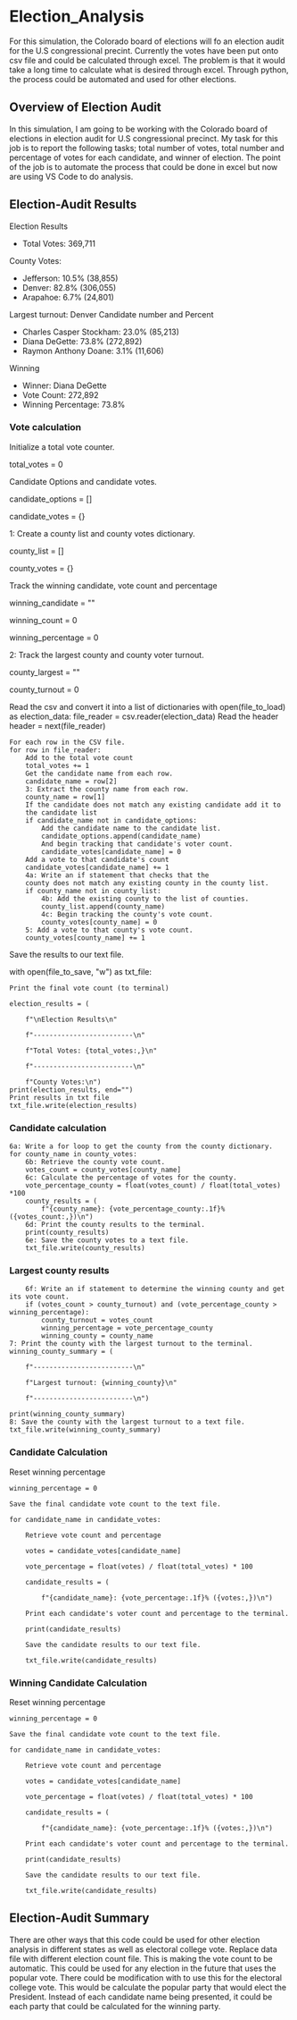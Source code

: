 # Election_Analysis
For this simulation, the Colorado board of elections will fo an election audit for the U.S congressional precint. Currently the votes have been put onto csv file and could be calculated through excel. The problem is that it would take a long time to calculate what is desired through excel. Through python, the process could be automated and used for other elections.


## Overview of Election Audit
In this simulation, I am going to be working with the Colorado board of elections in election audit for U.S congressional precinct. My task for this job is to report the following tasks; total number of votes, total number and percentage of votes for each candidate, and winner of election. The point of the job is to automate the process that could be done in excel but now are using VS Code to do analysis. 

## Election-Audit Results

Election Results
- Total Votes: 369,711

County Votes:
- Jefferson: 10.5% (38,855)
- Denver: 82.8% (306,055)
- Arapahoe: 6.7% (24,801)

Largest turnout: Denver
Candidate number and Percent
- Charles Casper Stockham: 23.0% (85,213)
- Diana DeGette: 73.8% (272,892)
- Raymon Anthony Doane: 3.1% (11,606)

Winning  
- Winner: Diana DeGette
- Vote Count: 272,892
- Winning Percentage: 73.8%

### Vote calculation

Initialize a total vote counter.

total_votes = 0

Candidate Options and candidate votes.

candidate_options = []

candidate_votes = {}

1: Create a county list and county votes dictionary.

county_list = []

county_votes = {}

Track the winning candidate, vote count and percentage

winning_candidate = ""

winning_count = 0

winning_percentage = 0

2: Track the largest county and county voter turnout.

county_largest = ""

county_turnout = 0

Read the csv and convert it into a list of dictionaries
with open(file_to_load) as election_data:
    file_reader = csv.reader(election_data)
    Read the header
    header = next(file_reader)

    For each row in the CSV file.
    for row in file_reader:
        Add to the total vote count
        total_votes += 1
        Get the candidate name from each row.
        candidate_name = row[2]
        3: Extract the county name from each row.
        county_name = row[1]
        If the candidate does not match any existing candidate add it to
        the candidate list
        if candidate_name not in candidate_options:
            Add the candidate name to the candidate list.
            candidate_options.append(candidate_name)
            And begin tracking that candidate's voter count.
            candidate_votes[candidate_name] = 0
        Add a vote to that candidate's count
        candidate_votes[candidate_name] += 1
        4a: Write an if statement that checks that the
        county does not match any existing county in the county list.
        if county_name not in county_list:
            4b: Add the existing county to the list of counties.
            county_list.append(county_name)
            4c: Begin tracking the county's vote count.
            county_votes[county_name] = 0
        5: Add a vote to that county's vote count.
        county_votes[county_name] += 1
Save the results to our text file.

with open(file_to_save, "w") as txt_file:

    Print the final vote count (to terminal)
    
    election_results = (
    
        f"\nElection Results\n"
        
        f"-------------------------\n"
        
        f"Total Votes: {total_votes:,}\n"
        
        f"-------------------------\n"
        
        f"County Votes:\n")
    print(election_results, end="")
    Print results in txt file
    txt_file.write(election_results)
    
### Candidate calculation
    6a: Write a for loop to get the county from the county dictionary.
    for county_name in county_votes:
        6b: Retrieve the county vote count.
        votes_count = county_votes[county_name]
        6c: Calculate the percentage of votes for the county.
        vote_percentage_county = float(votes_count) / float(total_votes) *100
        county_results = (
            f"{county_name}: {vote_percentage_county:.1f}% ({votes_count:,})\n")
        6d: Print the county results to the terminal.
        print(county_results)
        6e: Save the county votes to a text file.
        txt_file.write(county_results)
        
### Largest county results
        6f: Write an if statement to determine the winning county and get its vote count.
        if (votes_count > county_turnout) and (vote_percentage_county > winning_percentage):
            county_turnout = votes_count
            winning_percentage = vote_percentage_county
            winning_county = county_name
    7: Print the county with the largest turnout to the terminal.
    winning_county_summary = (
    
        f"-------------------------\n"
        
        f"Largest turnout: {winning_county}\n"
        
        f"-------------------------\n")
        
    print(winning_county_summary)
    8: Save the county with the largest turnout to a text file.
    txt_file.write(winning_county_summary)
    
### Candidate Calculation

Reset winning percentage

    winning_percentage = 0
    
    Save the final candidate vote count to the text file.
    
    for candidate_name in candidate_votes:
    
        Retrieve vote count and percentage
        
        votes = candidate_votes[candidate_name]
        
        vote_percentage = float(votes) / float(total_votes) * 100
        
        candidate_results = (
        
            f"{candidate_name}: {vote_percentage:.1f}% ({votes:,})\n")
            
        Print each candidate's voter count and percentage to the terminal.
        
        print(candidate_results)
        
        Save the candidate results to our text file.
        
        txt_file.write(candidate_results)
        
### Winning Candidate Calculation

Reset winning percentage

    winning_percentage = 0
    
    Save the final candidate vote count to the text file.
    
    for candidate_name in candidate_votes:
    
        Retrieve vote count and percentage
        
        votes = candidate_votes[candidate_name]
        
        vote_percentage = float(votes) / float(total_votes) * 100
        
        candidate_results = (
        
            f"{candidate_name}: {vote_percentage:.1f}% ({votes:,})\n")
            
        Print each candidate's voter count and percentage to the terminal.
        
        print(candidate_results)
        
        Save the candidate results to our text file.
        
        txt_file.write(candidate_results)
        
## Election-Audit Summary
There are other ways that this code could be used for other election analysis in different states as well as electoral college vote. Replace data file with different election count file. This is making the vote count to be automatic. This could be used for any election in the future that uses the popular vote. There could be modification with to use this for the electoral college vote. This would be calculate the popular party that would elect the President. Instead of each candidate name being presented, it could be each party that could be calculated for the winning party.


